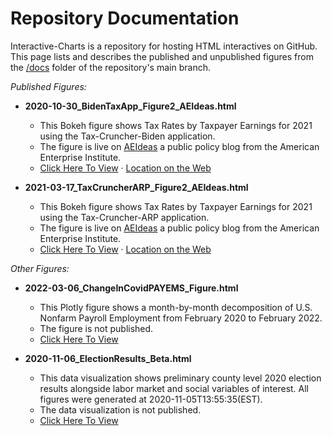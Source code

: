 Repository Documentation
==================

Interactive-Charts is a repository for hosting HTML interactives on GitHub. This page lists and describes the published and unpublished figures from the [/docs](https://github.com/grantseiter/Interactive-Charts/tree/main/docs) folder of the repository's main branch. 

*Published Figures:*

* **2020-10-30_BidenTaxApp_Figure2_AEIdeas.html**
	* This Bokeh figure shows Tax Rates by Taxpayer Earnings for 2021 using the Tax-Cruncher-Biden application.
    * The figure is live on [AEIdeas](https://www.aei.org/blog/) a public policy blog from the American Enterprise Institute.
    * [Click Here To View](https://grantseiter.com/Interactive-Charts/2020-10-30_BidenTaxApp_Figure2_AEIdeas) · [Location on the Web](https://www.aei.org/economics/how-would-joe-bidens-tax-proposals-impact-your-tax-liability/)

* **2021-03-17_TaxCruncherARP_Figure2_AEIdeas.html**
    * This Bokeh figure shows Tax Rates by Taxpayer Earnings for 2021 using the Tax-Cruncher-ARP application.</dd>
    * The figure is live on [AEIdeas](https://www.aei.org/blog/) a public policy blog from the American Enterprise Institute.</dd>
    * [Click Here To View](https://grantseiter.com/Interactive-Charts/2021-03-17_TaxCruncherARP_Figure2_AEIdeas) · [Location on the Web](https://www.aei.org/economics/how-will-the-american-rescue-plan-impact-your-2021-tax-liability/)

*Other Figures:*

* **2022-03-06_ChangeInCovidPAYEMS_Figure.html**
	* This Plotly figure shows a month-by-month decomposition of U.S. Nonfarm Payroll Employment from February 2020 to February 2022.
	* The figure is not published.
	* [Click Here To View](https://grantseiter.com/Interactive-Charts/2022-03-06_ChangeInCovidPAYEMS_Figure)

* **2020-11-06_ElectionResults_Beta.html**
	* This data visualization shows preliminary county level 2020 election results alongside labor market and social variables of interest. All figures were generated at 2020-11-05T13:55:35(EST).
	* The data visualization is not published.
	* [Click Here To View](https://grantseiter.com/Interactive-Charts/2020-11-06_ElectionResults_Beta/)